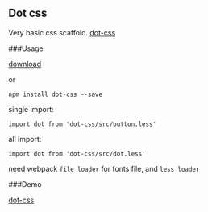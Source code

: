 ## Dot css

Very basic css scaffold. [dot-css](http://braavos.me/dot-css)

###Usage

[download](https://github.com/jerryshew/dot-css/archive/master.zip)

or 

```
npm install dot-css --save
```

single import:

```
import dot from 'dot-css/src/button.less'
```

all import:

```
import dot from 'dot-css/src/dot.less'
```

need webpack `file loader` for fonts file, and `less loader`

###Demo

[dot-css](http://braavos.me/dot-css)
